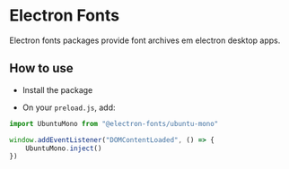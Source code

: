 # Electron Fonts

Electron fonts packages provide font archives em electron desktop apps.

## How to use

* Install the package

* On your `preload.js`, add:

```ts
import UbuntuMono from "@electron-fonts/ubuntu-mono"

window.addEventListener("DOMContentLoaded", () => {
    UbuntuMono.inject()
})
```